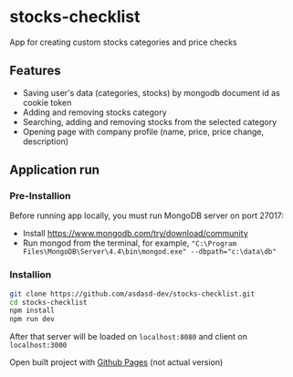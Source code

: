 # stocks-checklist

App for creating custom stocks categories and price checks

## Features

- Saving user's data (categories, stocks) by mongodb document id as cookie token
- Adding and removing stocks category
- Searching, adding and removing stocks from the selected category
- Opening page with company profile (name, price, price change, description)

## Application run

### Pre-Installion
Before running app locally, you must run MongoDB server on port 27017:
- Install https://www.mongodb.com/try/download/community
- Run mongod from the terminal, for example, `"C:\Program Files\MongoDB\Server\4.4\bin\mongod.exe" --dbpath="c:\data\db"`

### Installion

```bash
git clone https://github.com/asdasd-dev/stocks-checklist.git
cd stocks-checklist
npm install
npm run dev
```

After that server will be loaded on `localhost:8080` and client on `localhost:3000`


Open built project with [Github Pages](https://asdasd-dev.github.io/stocks-checklist) (not actual version)
